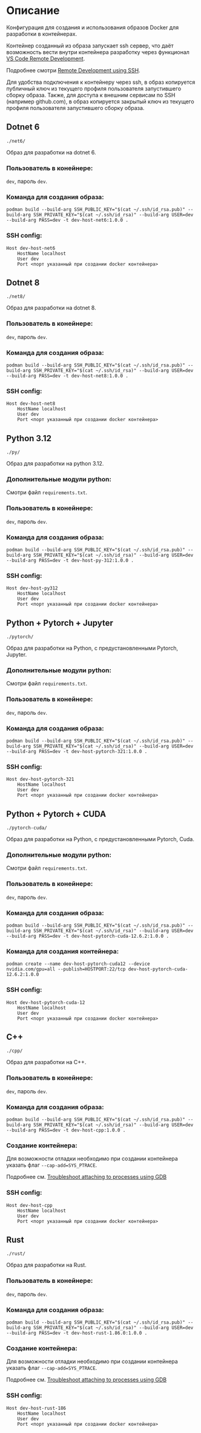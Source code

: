 # Описание
Конфигурация для создания и использования образов Docker для разработки в контейнерах.

Контейнер созданный из образа запускает ssh сервер, что даёт возможность вести внутри контейнера разработку
через функционал [VS Code Remote Development](https://code.visualstudio.com/docs/remote/remote-overview).

Подробнее смотри [Remote Development using SSH](https://code.visualstudio.com/docs/remote/ssh).

Для удобства подключения к контейнеру через ssh, в образ копируется публичный ключ из текущего профиля пользователя запустившего сборку образа.
Также, для доступа к внешним сервисам по SSH (например github.com), в образ копируется закрытый ключ из текущего профиля пользователя запустившего сборку образа.

## Dotnet 6
`./net6/`

Образ для разработки на dotnet 6.

### Пользователь в конейнере:
`dev`, пароль `dev`.

### Команда для создания образа:
`podman build --build-arg SSH_PUBLIC_KEY="$(cat ~/.ssh/id_rsa.pub)" --build-arg SSH_PRIVATE_KEY="$(cat ~/.ssh/id_rsa)" --build-arg USER=dev --build-arg PASS=dev -t dev-host-net6:1.0.0 .`

### SSH config:
```
Host dev-host-net6
    HostName localhost
    User dev
    Port <порт указанный при создании docker контейнера>
```

## Dotnet 8
`./net8/`

Образ для разработки на dotnet 8.

### Пользователь в конейнере:
`dev`, пароль `dev`.

### Команда для создания образа:
`podman build --build-arg SSH_PUBLIC_KEY="$(cat ~/.ssh/id_rsa.pub)" --build-arg SSH_PRIVATE_KEY="$(cat ~/.ssh/id_rsa)" --build-arg USER=dev --build-arg PASS=dev -t dev-host-net8:1.0.0 .`

### SSH config:
```
Host dev-host-net8
    HostName localhost
    User dev
    Port <порт указанный при создании docker контейнера>
```

## Python 3.12
`./py/`

Образ для разработки на python 3.12.

### Дополнительные модули python:
Смотри файл `requirements.txt`.

### Пользователь в конейнере:
`dev`, пароль `dev`.

### Команда для создания образа:
`podman build --build-arg SSH_PUBLIC_KEY="$(cat ~/.ssh/id_rsa.pub)" --build-arg SSH_PRIVATE_KEY="$(cat ~/.ssh/id_rsa)" --build-arg USER=dev --build-arg PASS=dev -t dev-host-py-312:1.0.0 .`

### SSH config:
```
Host dev-host-py312
    HostName localhost
    User dev
    Port <порт указанный при создании docker контейнера>
```

## Python + Pytorch + Jupyter
`./pytorch/`

Образ для разработки на Python, с предустановленными Pytorch, Jupyter.

### Дополнительные модули python:
Смотри файл `requirements.txt`.

### Пользователь в конейнере:
`dev`, пароль `dev`.

### Команда для создания образа:
`podman build --build-arg SSH_PUBLIC_KEY="$(cat ~/.ssh/id_rsa.pub)" --build-arg SSH_PRIVATE_KEY="$(cat ~/.ssh/id_rsa)" --build-arg USER=dev --build-arg PASS=dev -t dev-host-pytorch-321:1.0.0 .`

### SSH config:
```
Host dev-host-pytorch-321
    HostName localhost
    User dev
    Port <порт указанный при создании docker контейнера>
```

## Python + Pytorch + CUDA
`./pytorch-cuda/`

Образ для разработки на Python, с предустановленными Pytorch, Cuda.

### Дополнительные модули python:
Смотри файл `requirements.txt`.

### Пользователь в конейнере:
`dev`, пароль `dev`.

### Команда для создания образа:
`podman build --build-arg SSH_PUBLIC_KEY="$(cat ~/.ssh/id_rsa.pub)" --build-arg SSH_PRIVATE_KEY="$(cat ~/.ssh/id_rsa)" --build-arg USER=dev --build-arg PASS=dev -t dev-host-pytorch-cuda-12.6.2:1.0.0 .`

### Команда для создания контейнера:

`podman create --name dev-host-pytorch-cuda12 --device nvidia.com/gpu=all --publish=HOSTPORT:22/tcp dev-host-pytorch-cuda-12.6.2:1.0.0`

### SSH config:
```
Host dev-host-pytorch-cuda-12
    HostName localhost
    User dev
    Port <порт указанный при создании docker контейнера>
```

## C++
`./cpp/`

Образ для разработки на C++.

### Пользователь в конейнере:
`dev`, пароль `dev`.

### Команда для создания образа:
`podman build --build-arg SSH_PUBLIC_KEY="$(cat ~/.ssh/id_rsa.pub)" --build-arg SSH_PRIVATE_KEY="$(cat ~/.ssh/id_rsa)" --build-arg USER=dev --build-arg PASS=dev -t dev-host-cpp:1.0.0 .`

### Создание контейнера:
Для возможности отладки необходимо при создании контейнера указать флаг `--cap-add=SYS_PTRACE`.

Подробнее см. [Troubleshoot attaching to processes using GDB](https://github.com/Microsoft/MIEngine/wiki/Troubleshoot-attaching-to-processes-using-GDB)

### SSH config:
```
Host dev-host-cpp
    HostName localhost
    User dev
    Port <порт указанный при создании docker контейнера>
```

## Rust
`./rust/`

Образ для разработки на Rust.

### Пользователь в конейнере:
`dev`, пароль `dev`.

### Команда для создания образа:
`podman build --build-arg SSH_PUBLIC_KEY="$(cat ~/.ssh/id_rsa.pub)" --build-arg SSH_PRIVATE_KEY="$(cat ~/.ssh/id_rsa)" --build-arg USER=dev --build-arg PASS=dev -t dev-host-rust-1.86.0:1.0.0 .`

### Создание контейнера:
Для возможности отладки необходимо при создании контейнера указать флаг `--cap-add=SYS_PTRACE`.

Подробнее см. [Troubleshoot attaching to processes using GDB](https://github.com/Microsoft/MIEngine/wiki/Troubleshoot-attaching-to-processes-using-GDB)

### SSH config:
```
Host dev-host-rust-186
    HostName localhost
    User dev
    Port <порт указанный при создании docker контейнера>
```